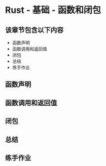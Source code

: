 # Rust - 基础 - 函数和闭包


## 该章节包含以下内容
* 函数声明
* 函数调用和返回值
* 闭包
* 总结
* 练手作业

## 函数声明

## 函数调用和返回值

## 闭包

## 总结

## 练手作业



